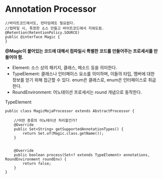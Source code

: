 <h1>Annotation Processor</h1>

~~~
//바이트코드에서도, 런타임에도 필요없다.
//컴파일 시, 특정한 소스 만들고 바이트코드에서 지워도됨.
@Retention(RetentionPolicy.SOURCE)
public @interface Magic {
}
~~~

<strong>@Magic이 붙어있는 코드에 대해서 컴파일시 특별한 코드를 만들어주는 프로세서를 만들어야 함.</strong>
<br/>

- Element: 소스 상의 패키지, 클래스, 메소드 등을 의미한다.
- TypeElement: 클래스나 인터페이스 요소를 의미하며, 이들의 타입, 멤버에 대한 정보를 얻기 위해 접근할 수 있다. enum은 클래스로, enum은 인터페이스로 취급한다.
- RoundEnvironment: 어노테이션 프로세서는 round 개념으로 동작한다.

TypeElement
~~~
public class MagicMojaProcessor extends AbstractProcessor {
    
    //어떤 종류의 어노테이션 처리할건가?
    @Override
    public Set<String> getSupportedAnnotationTypes() {
        return Set.of(Magic.class.getName());
    }


    @Override
    public boolean process(Set<? extends TypeElement> annotations, RoundEnvironment roundEnv) {
        return false;
    }
}
~~~